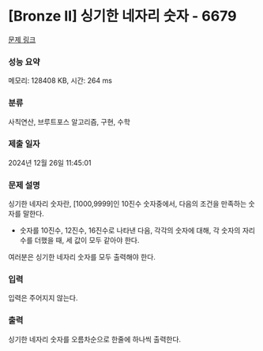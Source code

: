 # [Bronze II] 싱기한 네자리 숫자 - 6679 

[문제 링크](https://www.acmicpc.net/problem/6679) 

### 성능 요약

메모리: 128408 KB, 시간: 264 ms

### 분류

사칙연산, 브루트포스 알고리즘, 구현, 수학

### 제출 일자

2024년 12월 26일 11:45:01

### 문제 설명

<p style="user-select: auto !important;">싱기한 네자리 숫자란, [1000,9999]인 10진수 숫자중에서,  다음의 조건을 만족하는 숫자를 말한다.</p>

<ul style="user-select: auto !important;">
	<li style="user-select: auto !important;">숫자를 10진수, 12진수, 16진수로 나타낸 다음, 각각의 숫자에 대해, 각 숫자의 자리수를 더했을 때, 세 값이 모두 같아야 한다.</li>
</ul>

<p style="user-select: auto !important;">여러분은 싱기한 네자리 숫자를 모두 출력해야 한다.</p>

### 입력 

 <p style="user-select: auto !important;">입력은 주어지지 않는다.</p>

### 출력 

 <p style="user-select: auto !important;">싱기한 네자리 숫자를 오름차순으로 한줄에 하나씩 출력한다.</p>

